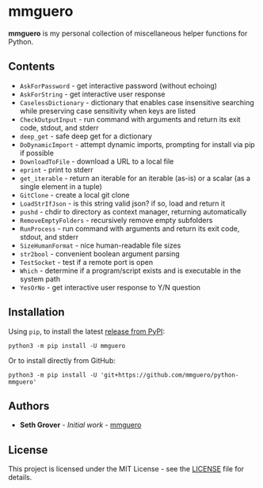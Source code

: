# mmguero

**mmguero** is my personal collection of miscellaneous helper functions for Python.

## Contents

* `AskForPassword` - get interactive password (without echoing)
* `AskForString` - get interactive user response
* `CaselessDictionary` - dictionary that enables case insensitive searching while preserving case sensitivity
when keys are listed
* `CheckOutputInput` - run command with arguments and return its exit code, stdout, and stderr
* `deep_get` - safe deep get for a dictionary
* `DoDynamicImport` - attempt dynamic imports, prompting for install via pip if possible
* `DownloadToFile` - download a URL to a local file
* `eprint` - print to stderr
* `get_iterable` - return an iterable for an iterable (as-is) or a scalar (as a single element in a tuple)
* `GitClone` - create a local git clone
* `LoadStrIfJson` - is this string valid json? if so, load and return it
* `pushd` - chdir to directory as context manager, returning automatically
* `RemoveEmptyFolders` - recursively remove empty subfolders
* `RunProcess` - run command with arguments and return its exit code, stdout, and stderr
* `SizeHumanFormat` - nice human-readable file sizes
* `str2bool` - convenient boolean argument parsing
* `TestSocket` - test if a remote port is open
* `Which` - determine if a program/script exists and is executable in the system path
* `YesOrNo` - get interactive user response to Y/N question

## Installation

Using `pip`, to install the latest [release from PyPI](https://pypi.org/project/mmguero/):

```
python3 -m pip install -U mmguero
```

Or to install directly from GitHub:


```
python3 -m pip install -U 'git+https://github.com/mmguero/python-mmguero'
```

## Authors

* **Seth Grover** - *Initial work* - [mmguero](https://github.com/mmguero)

## License

This project is licensed under the MIT License - see the [LICENSE](LICENSE) file for details.